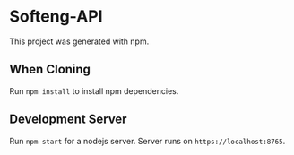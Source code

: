 # Softeng-API

This project was generated with npm.

## When Cloning

Run `npm install` to install npm dependencies.

## Development Server

Run `npm start` for a nodejs server. Server runs on `https://localhost:8765`.
